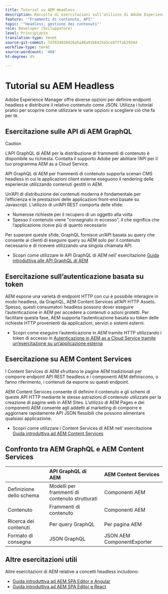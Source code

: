 ```yaml
---
title: Tutorial su AEM Headless
description: Raccolta di esercitazioni sull’utilizzo di Adobe Experience Manager as a Headless CMS.
feature: '"Frammenti di contenuto, API"'
topic: '"Headless, gestione dei contenuti"'
role: Developer (Sviluppatore)
level: Principiante
translation-type: tm+mt
source-git-commit: 7d7034026826a5a46a91b6425a5cebfffab2934d
workflow-type: tm+mt
source-wordcount: '468'
ht-degree: 4%

---
```



# Tutorial su AEM Headless

Adobe Experience Manager offre diverse opzioni per definire endpoint headless e distribuire il relativo contenuto come JSON. Utilizza i tutorial pratici per scoprire come utilizzare le varie opzioni e scegliere ciò che fa per te.

## Esercitazione sulle API di AEM GraphQL

>[!CAUTION]
>
> L’API GraphQL di AEM per la distribuzione di frammenti di contenuto è disponibile su richiesta.
> Contatta il supporto Adobe per abilitare l’API per il tuo programma AEM as a Cloud Service.

API GraphQL di AEM per frammenti di contenuto
supporta scenari CMS headless in cui le applicazioni client esterne eseguono il rendering delle esperienze utilizzando contenuti gestiti in AEM.

Un’API di distribuzione dei contenuti moderna è fondamentale per l’efficienza e le prestazioni delle applicazioni front-end basate su Javascript. L’utilizzo di un’API REST comporta delle sfide:

* Numerose richieste per il recupero di un oggetto alla volta
* Spesso il contenuto viene &quot;consegnato in eccesso&quot;, il che significa che l’applicazione riceve più di quanto necessario

Per superare queste sfide, GraphQL fornisce un’API basata su query che consente ai clienti di eseguire query su AEM solo per il contenuto necessario e di ricevere utilizzando una singola chiamata API.

* Scopri come utilizzare le API GraphQL di AEM nell’ esercitazione [Guida introduttiva alle API GraphQL di AEM](./graphql/overview.md)

## Esercitazione sull’autenticazione basata su token

AEM espone una varietà di endpoint HTTP con cui è possibile interagire in modo headless, da GraphQL, AEM Content Services all’API HTTP Assets. Spesso, questi consumatori headless possono dover eseguire l’autenticazione in AEM per accedere a contenuti o azioni protetti. Per facilitare questa fase, AEM supporta l’autenticazione basata su token delle richieste HTTP provenienti da applicazioni, servizi o sistemi esterni.

* Scopri come eseguire l’autenticazione in AEM tramite HTTP utilizzando i token di accesso in [Autenticazione in AEM as a Cloud Service tramite un’esercitazione su un’applicazione esterna](./authentication/overview.md)

## Esercitazione su AEM Content Services

I Content Services di AEM sfruttano le pagine AEM tradizionali per comporre endpoint API REST headless e i componenti AEM definiscono, o fanno riferimento, i contenuti da esporre su questi endpoint.

AEM Content Services consente di definire il contenuto e gli schemi di queste API HTTP mediante le stesse astrazioni di contenuto utilizzate per la creazione di pagine web in AEM Sites. L’utilizzo di AEM Pages e dei componenti AEM consente agli addetti al marketing di comporre e aggiornare rapidamente API JSON flessibili che possono alimentare qualsiasi applicazione.

* Scopri come utilizzare i Content Services di AEM nell’ esercitazione [Guida introduttiva ad AEM Content Services](./content-services/overview.md)

## Confronto tra AEM GraphQL e AEM Content Services

|  | API GraphQL di AEM | AEM Content Services |
|--------------------------------|:-----------------|:---------------------|
| Definizione dello schema | Modelli per frammenti di contenuto strutturati | Componenti AEM |
| Contenuto | Frammenti di contenuto | Componenti AEM |
| Ricerca dei contenuti | Per query GraphQL | Per pagina AEM |
| Formato di consegna | JSON GraphQL | JSON AEM ComponentExporter |

## Altre esercitazioni utili

Altre esercitazioni di AEM relative a concetti headless includono:

* [Guida introduttiva ad AEM SPA Editor e Angular](https://experienceleague.adobe.com/docs/experience-manager-learn/spa-angular-tutorial/overview.html)
* [Guida introduttiva ad AEM SPA Editor e React](https://experienceleague.adobe.com/docs/experience-manager-learn/spa-react-tutorial/overview.html)